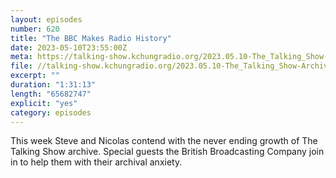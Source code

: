 ```yaml
---
layout: episodes
number: 620
title: "The BBC Makes Radio History"
date: 2023-05-10T23:55:00Z
meta: https://talking-show.kchungradio.org/2023.05.10-The_Talking_Show-Archive_Fever.mp3
file: //talking-show.kchungradio.org/2023.05.10-The_Talking_Show-Archive_Fever.mp3
excerpt: ""
duration: "1:31:13"
length: "65682747"
explicit: "yes"
category: episodes
---
```

This week Steve and Nicolas contend with the never ending growth of The Talking Show archive. Special guests the British Broadcasting Company join in to help them with their archival anxiety. 
